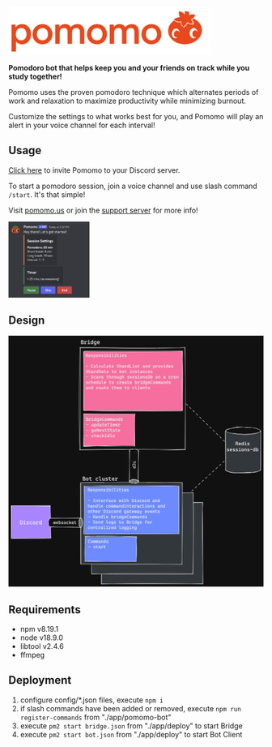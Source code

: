 <img src="./assets/logo.png" style="max-width: 25rem"/>

**Pomodoro bot that helps keep you and your friends on track while you study together!**

Pomomo uses the proven pomodoro technique which alternates periods of work and relaxation to maximize productivity while minimizing burnout.

Customize the settings to what works best for you, and Pomomo will play an alert in your voice channel for each interval!

## Usage

[Click here](https://discord.com/oauth2/authorize?client_id=821952460909445130&permissions=15739904&scope=bot%20applications.commands) to invite Pomomo to your Discord server.

To start a pomodoro session, join a voice channel and use slash command `/start`. It's that simple!

Visit [pomomo.us](https://pomomo.us) or join the [support server](https://discord.gg/Aghy78wcFr) for more info!

<img src="./assets/start-message.png" style="max-width: 10rem;" />

## Design

<img src="./assets/design-diagram.png" />

## Requirements

- npm v8.19.1
- node v18.9.0
- libtool v2.4.6
- ffmpeg

## Deployment

1. configure config/\*.json files, execute `npm i`
2. if slash commands have been added or removed, execute `npm run register-commands` from "./app/pomomo-bot"
3. execute `pm2 start bridge.json` from "./app/deploy" to start Bridge
4. execute `pm2 start bot.json` from "./app/deploy" to start Bot Client
